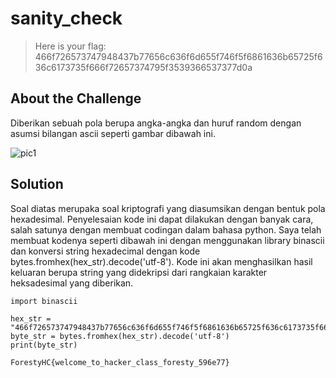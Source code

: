 # sanity_check
> Here is your flag: 466f726573747948437b77656c636f6d655f746f5f6861636b65725f636c6173735f666f72657374795f3539366537377d0a

## About the Challenge
Diberikan sebuah pola berupa angka-angka dan huruf random dengan asumsi bilangan ascii seperti gambar dibawah ini.

![pic1](images/pic1.jpg)

## Solution
Soal diatas merupaka soal kriptografi yang diasumsikan dengan bentuk pola hexadesimal. Penyelesaian kode ini dapat dilakukan dengan banyak cara, salah satunya dengan membuat codingan dalam bahasa python. Saya telah membuat kodenya seperti dibawah ini dengan menggunakan library binascii dan konversi string hexadecimal dengan kode bytes.fromhex(hex_str).decode('utf-8'). Kode ini akan menghasilkan hasil keluaran berupa string yang didekripsi dari rangkaian karakter heksadesimal yang diberikan.

```shell
import binascii

hex_str = "466f726573747948437b77656c636f6d655f746f5f6861636b65725f636c6173735f666f72657374795f3539366537377d0a"
byte_str = bytes.fromhex(hex_str).decode('utf-8')
print(byte_str)

```

```
ForestyHC{welcome_to_hacker_class_foresty_596e77}
```